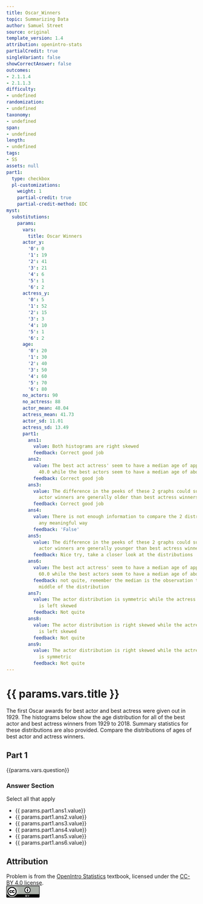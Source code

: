 ```yaml
---
title: Oscar_Winners
topic: Summarizing Data
author: Samuel Street
source: original
template_version: 1.4
attribution: openintro-stats
partialCredit: true
singleVariant: false
showCorrectAnswer: false
outcomes:
- 2.1.1.4
- 2.1.1.3
difficulty:
- undefined
randomization:
- undefined
taxonomy:
- undefined
span:
- undefined
length:
- undefined
tags:
- SS
assets: null
part1:
  type: checkbox
  pl-customizations:
    weight: 1
    partial-credit: true
    partial-credit-method: EDC
myst:
  substitutions:
    params:
      vars:
        title: Oscar Winners
      actor_y:
        '0': 0
        '1': 19
        '2': 41
        '3': 21
        '4': 6
        '5': 1
        '6': 2
      actress_y:
        '0': 5
        '1': 52
        '2': 15
        '3': 3
        '4': 10
        '5': 1
        '6': 2
      age:
        '0': 20
        '1': 30
        '2': 40
        '3': 50
        '4': 60
        '5': 70
        '6': 80
      no_actors: 90
      no_actress: 88
      actor_mean: 48.04
      actress_mean: 41.73
      actor_sd: 11.01
      actress_sd: 13.49
      part1:
        ans1:
          value: Both histograms are right skewed
          feedback: Correct good job
        ans2:
          value: The best act actress' seem to have a median age of approximately
            40.0 while the best actors seem to have a median age of about 50.0
          feedback: Correct good job
        ans3:
          value: The difference in the peeks of these 2 graphs could suggest best
            actor winners are generally older than best actress winners
          feedback: Correct good job
        ans4:
          value: There is not enough information to compare the 2 distributions in
            any meaningful way
          feedback: 'False'
        ans5:
          value: The difference in the peeks of these 2 graphs could suggest best
            actor winners are generally younger than best actress winners
          feedback: Nice try, take a closer look at the distributions
        ans6:
          value: The best act actress' seem to have a median age of approximately
            60.0 while the best actors seem to have a median age of about 30.0
          feedback: not quite, remember the median is the observation that is in the
            middle of the distribution
        ans7:
          value: The actor distribution is symmetric while the actress distribution
            is left skewed
          feedback: Not quite
        ans8:
          value: The actor distribution is right skewed while the actress distribution
            is left skewed
          feedback: Not quite
        ans9:
          value: The actor distribution is right skewed while the actress distribution
            is symmetric
          feedback: Not quite
---
```

# {{ params.vars.title }}
The first Oscar awards for best actor and best actress were given out in 1929. The histograms below show the age distribution for all of the best actor and best actress winners from 1929 to 2018. Summary statistics for these distributions are also provided. Compare the distributions of ages of best actor and actress winners.

<pl-figure file-name="figure 1.png" type="dynamic" width="500px"></pl-figure>

## Part 1

{{params.vars.question}}

### Answer Section

Select all that apply

- {{ params.part1.ans1.value}}
- {{ params.part1.ans2.value}}
- {{ params.part1.ans3.value}}
- {{ params.part1.ans4.value}}
- {{ params.part1.ans5.value}}
- {{ params.part1.ans6.value}}

## Attribution

Problem is from the [OpenIntro Statistics](https://openintro.org/book/os/) textbook, licensed under the [CC-BY 4.0 license](https://creativecommons.org/licenses/by/4.0/).<br>![Image representing the Creative Commons 4.0 BY license.](https://raw.githubusercontent.com/firasm/bits/master/by.png)